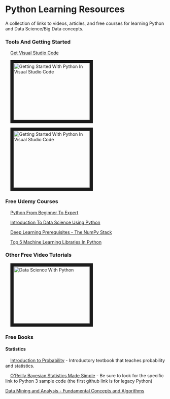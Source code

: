 # Python Learning Resources
A collection of links to videos, articles, and free courses for learning Python and Data Science/Big Data concepts. 

### Tools And Getting Started
&nbsp;&nbsp;&nbsp;&nbsp;[Get Visual Studio Code](https://code.visualstudio.com/ "Download Visual Studio Code")

&nbsp;&nbsp;&nbsp;&nbsp;<a href="http://www.youtube.com/watch?feature=player_embedded&v=7EXd4_ttIuw
" target="_blank"><img src="http://img.youtube.com/vi/7EXd4_ttIuw/0.jpg" 
alt="Getting Started With Python In Visual Studio Code" width="240" height="180" border="10" /></a>

&nbsp;&nbsp;&nbsp;&nbsp;<a href="http://www.youtube.com/watch?feature=player_embedded&v=E9U-EBG8jVk
" target="_blank"><img src="http://img.youtube.com/vi/E9U-EBG8jVk/0.jpg" 
alt="Getting Started With Python In Visual Studio Code" width="240" height="180" border="10" /></a>


### Free Udemy Courses

&nbsp;&nbsp;&nbsp;&nbsp;[Python From Beginner To Expert](https://www.udemy.com/course/python-from-beginner-to-expert-starter-free/ "Python From Beginner To Expert")

&nbsp;&nbsp;&nbsp;&nbsp;[Introduction To Data Science Using Python](https://www.udemy.com/course/introduction-to-data-science-using-python/ "Introduction To Data Science Using Python")

&nbsp;&nbsp;&nbsp;&nbsp;[Deep Learning Prerequisites - The NumPy Stack](https://www.udemy.com/course/deep-learning-prerequisites-the-numpy-stack-in-python/ "Deep Learning Prerequisites - The NumPy Stack")

&nbsp;&nbsp;&nbsp;&nbsp;[Top 5 Machine Learning Libraries In Python](https://www.udemy.com/course/the-top-5-machine-learning-libraries-in-python/ "Top 5 Machine Learning Libraries In Python")


### Other Free Video Tutorials

&nbsp;&nbsp;&nbsp;&nbsp;<a href="http://www.youtube.com/watch?feature=player_embedded&v=mkv5mxYu0Wk" target="_blank"><img src="http://img.youtube.com/vi/mkv5mxYu0Wk/0.jpg" alt="Data Science With Python" width="240" height="180" border="10" /></a>

### Free Books

#### Statistics
&nbsp;&nbsp;&nbsp;&nbsp;[Introduction to Probability](http://www.dartmouth.edu/~chance/teaching_aids/books_articles/probability_book/amsbook.mac.pdf) - Introductory textbook that teaches probability and statistics.

&nbsp;&nbsp;&nbsp;&nbsp;[O'Reilly Bayesian Statistics Made Simple](https://greenteapress.com/wp/think-bayes/) - Be sure to look for the specific link to Python 3 sample code (the first github link is for legacy Python)

[Data Mining and Analysis - Fundamental Concepts and Algorithms](http://www.dataminingbook.info/pmwiki.php/Main/BookDownload)




